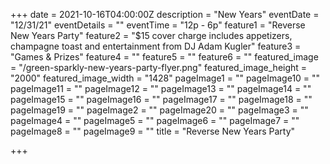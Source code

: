 +++
date = 2021-10-16T04:00:00Z
description = "New Years"
eventDate = "12/31/21"
eventDetails = ""
eventTime = "12p - 6p"
feature1 = "Reverse New Years Party"
feature2 = "$15 cover charge includes appetizers, champagne toast and entertainment from DJ Adam Kugler"
feature3 = "Games & Prizes"
feature4 = ""
feature5 = ""
feature6 = ""
featured_image = "/green-sparkly-new-years-party-flyer.png"
featured_image_height = "2000"
featured_image_width = "1428"
pageImage1 = ""
pageImage10 = ""
pageImage11 = ""
pageImage12 = ""
pageImage13 = ""
pageImage14 = ""
pageImage15 = ""
pageImage16 = ""
pageImage17 = ""
pageImage18 = ""
pageImage19 = ""
pageImage2 = ""
pageImage20 = ""
pageImage3 = ""
pageImage4 = ""
pageImage5 = ""
pageImage6 = ""
pageImage7 = ""
pageImage8 = ""
pageImage9 = ""
title = "Reverse New Years Party"

+++
